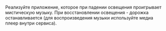Реализуйте приложение, которое при падении освещения проигрывает мистическую музыку. При восстановлении освещения - дорожка останавливается (для воспроизведения музыки используйте медиа плеер внутри сервиса).
